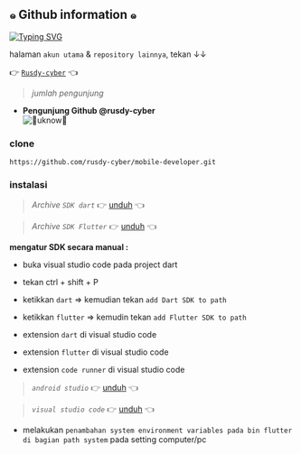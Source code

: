 ## ๑ Github information ๑ 

<a href="https://github.com/rusdy-cyber" target="_blank"><img src="http://readme-typing-svg.herokuapp.com?font=Fira+Code&pause=1000&color=AA56F7&random=false&width=435&lines=folow+github+saya+!!;selamat+datang" alt="Typing SVG" /></a>

halaman `akun utama` & `repository lainnya`, tekan ↓↓

👉 [`Rusdy-cyber`](https://github.com/rusdy-cyber) 👈


> _jumlah pengunjung_

- **Pengunjung Github @rusdy-cyber**  
       ![`👾uknow👾`](https://komarev.com/ghpvc/?username=rusdy-cyber&color=blue)
  >


### clone
```
https://github.com/rusdy-cyber/mobile-developer.git
```
### instalasi
> _Archive `SDK dart`_
👉 [unduh](https://dart.dev/get-dart/archive) 👈

>  _Archive `SDK Flutter`_
👉 [unduh](https://docs.flutter.dev/get-started/install/windows/mobile?tab=download) 👈

**mengatur SDK secara manual :**

  - buka visual studio code pada project dart
  - tekan ctrl + shift + P
  - ketikkan `dart` ⇒ kemudian tekan `add Dart SDK to path`
  - ketikkan `flutter` ⇒ kemudin tekan `add Flutter SDK to path`

- extension `dart` di visual studio code
- extension `flutter` di visual studio code
- extension `code runner` di visual studio code
> _`android studio`_
  👉 [unduh](https://developer.android.com/studio?gad_source=1&gclid=Cj0KCQiArrCvBhCNARIsAOkAGcXZSUlPerfAqU4DBZu37eSqlnZY28NITx0xM1m7SMVcAK-tObu_mmAaAkjxEALw_wcB&gclsrc=aw.ds&hl=id) 👈

> _`visual studio code`_
  👉 [unduh](https://code.visualstudio.com/) 👈

- melakukan `penambahan system environment variables pada bin flutter di bagian path system` pada setting computer/pc
